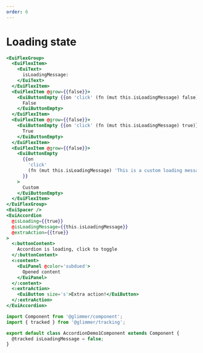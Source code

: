 ```yaml
---
order: 6
---
```


# Loading state

<!-- <EuiText>
  Use the
  <EuiCode>isLoading</EuiCode>
  prop when not all of the accordion's content is ready yet. When using
  <EuiCode>isLoading</EuiCode>, the content of
  <EuiCode>extraAction</EuiCode>
  is replaced with a loading spinner.<br /><br />
  Manage the content of the accordion using
  <EuiCode>isLoadingMessage</EuiCode>. By default, it is set to
  <EuiCode>false</EuiCode>
  and the content will remain unaltered. Set it to
  <EuiCode>true</EuiCode>
  to show a default loading message or pass a node to show a custom loading
  message.
</EuiText> -->

```hbs template
<EuiFlexGroup>
  <EuiFlexItem>
    <EuiText>
      isLoadingMessage:
    </EuiText>
  </EuiFlexItem>
  <EuiFlexItem @grow={{false}}>
    <EuiButtonEmpty {{on 'click' (fn (mut this.isLoadingMessage) false)}}>
      False
    </EuiButtonEmpty>
  </EuiFlexItem>
  <EuiFlexItem @grow={{false}}>
    <EuiButtonEmpty {{on 'click' (fn (mut this.isLoadingMessage) true)}}>
      True
    </EuiButtonEmpty>
  </EuiFlexItem>
  <EuiFlexItem @grow={{false}}>
    <EuiButtonEmpty
      {{on
        'click'
        (fn (mut this.isLoadingMessage) 'This is a custom loading message')
      }}
    >
      Custom
    </EuiButtonEmpty>
  </EuiFlexItem>
</EuiFlexGroup>
<EuiSpacer />
<EuiAccordion
  @isLoading={{true}}
  @isLoadingMessage={{this.isLoadingMessage}}
  @extraAction={{true}}
>
  <:buttonContent>
    Accordion is loading, click to toggle
  </:buttonContent>
  <:content>
    <EuiPanel @color='subdued'>
      Opened content
    </EuiPanel>
  </:content>
  <:extraAction>
    <EuiButton size='s'>Extra action!</EuiButton>
  </:extraAction>
</EuiAccordion>
```

```js component
import Component from '@glimmer/component';
import { tracked } from '@glimmer/tracking';

export default class AccordionDemo1Component extends Component {
  @tracked isLoadingMessage = false;
}
```
